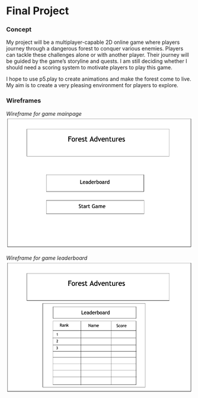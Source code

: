 # Final Project

### Concept
My project will be a multiplayer-capable 2D online game where players journey through a dangerous forest to conquer various enemies. Players can tackle these challenges alone or with another player. Their journey will be guided by the game’s storyline and quests. I am still deciding whether I should need a scoring system to motivate players to play this game. 
 
I hope to use p5.play to create animations and make the forest come to live. My aim is to create a very pleasing environment for players to explore.

### Wireframes

*Wireframe for game mainpage*
![wireframe](images/wireframe1.png)

*Wireframe for game leaderboard*
![wireframe](images/wireframe2.png)
